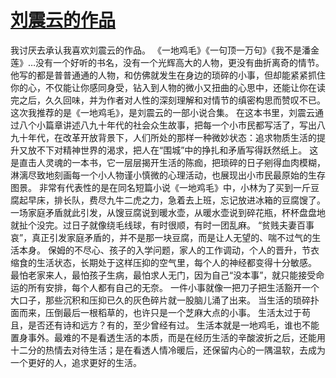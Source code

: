 # [刘震云的作品](https://github.com/platojobs/SFLOG/issues/337)

我讨厌去承认我喜欢刘震云的作品。
《一地鸡毛》《一句顶一万句》《我不是潘金莲》…没有一个好听的书名，没有一个光辉高大的人物，更没有曲折离奇的情节。他写的都是普普通通的人物，和仿佛就发生在身边的琐碎的小事，但却能紧紧抓住你的心，不仅能让你感同身受，钻入到人物的微小又扭曲的心思中，还能让你在读完之后，久久回味，并为作者对人性的深刻理解和对情节的缜密构思而赞叹不已。
这次我推荐的是《一地鸡毛》，是刘震云的一部小说合集。
在这本书里，刘震云通过八个小篇章讲述八九十年代的社会众生故事，把每一个小市民都写活了，写出八九十年代，在改革开放背景下，人们所处的那样一种微妙状态：追求物质生活的提升又放不下对精神世界的渴求，把人在“围城”中的挣扎和矛盾写得跃然纸上。
这是直击人灵魂的一本书，它一层层揭开生活的陈痂，把琐碎的日子剜得血肉模糊，淋漓尽致地刻画每一个小人物谨小慎微的心理活动，也展现出小市民最原始的生存图景。
非常有代表性的是在同名短篇小说《一地鸡毛》中，小林为了买到一斤豆腐起早床，排长队，费尽九牛二虎之力，急着去上班，忘记放进冰箱的豆腐馊了。一场家庭矛盾就此引发，从馊豆腐说到暖水壶，从暖水壶说到碎花瓶，杯杯盘盘地就扯个没完。过日子就像绕毛线球，有时很顺，有时一团乱麻。
“贫贱夫妻百事哀”，真正引发家庭矛盾的，并不是那一块豆腐，而是让人无望的、喘不过气的生活本身。
保姆的不尽心、孩子的入学问题，家人的工作调动，个人的晋升，节衣缩食的生活状态，长期处于这样压抑的空气里，每个人的神经都变得十分敏感。
最怕老家来人，最怕孩子生病，最怕求人无门，因为自己“没本事”，就只能接受命运的所有安排，每个人都有自己的无奈。
一件小事就像一把刀子把生活豁开一个大口子，那些沉积和压抑已久的灰色碎片就一股脑儿涌了出来。
当生活的琐碎扑面而来，压倒最后一根稻草的，也许只是一个芝麻大点的小事。
生活太过于苟且，是否还有诗和远方？有的，至少曾经有过。
生活本就是一地鸡毛，谁也不能置身事外。最难的不是看透生活的本质，而是在经历生活的辛酸波折之后，还能用十二分的热情去对待生活；是在看透人情冷暖后，还保留内心的一隅温软，去成为一个更好的人，追求更好的生活。